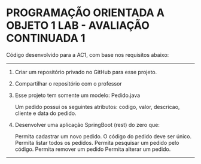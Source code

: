 # PROGRAMAÇÃO ORIENTADA A OBJETO 1 LAB - AVALIAÇÃO CONTINUADA 1
Código desenvolvido para a AC1, com base nos requisitos abaixo:

---
  
1. Criar um repositório privado no GitHub para esse projeto.

2. Compartilhar o repositório com o professor

3. Esse projeto tem somente um modelo: Pedido.java

    Um pedido possui os seguintes atributos: codigo, valor, descricao, cliente e data do pedido.

4. Desenvolver uma aplicação SpringBoot (rest) do zero que:

    Permita cadastrar um novo pedido. O código do pedido deve ser único.
    Permita listar todos os pedidos.
    Permita pesquisar um pedido pelo código.
    Permita remover um pedido
    Permita alterar um pedido.


---
